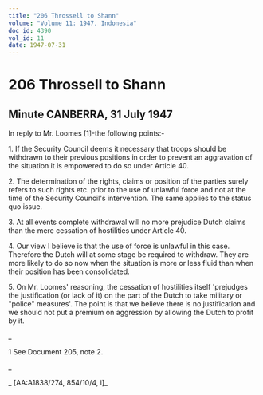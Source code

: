 ```yaml
---
title: "206 Throssell to Shann"
volume: "Volume 11: 1947, Indonesia"
doc_id: 4390
vol_id: 11
date: 1947-07-31
---
```


# 206 Throssell to Shann

## Minute CANBERRA, 31 July 1947

In reply to Mr. Loomes [1]-the following points:-

1\. If the Security Council deems it necessary that troops should be withdrawn to their previous positions in order to prevent an aggravation of the situation it is empowered to do so under Article 40.

2\. The determination of the rights, claims or position of the parties surely refers to such rights etc. prior to the use of unlawful force and not at the time of the Security Council's intervention. The same applies to the status quo issue.

3\. At all events complete withdrawal will no more prejudice Dutch claims than the mere cessation of hostilities under Article 40.

4\. Our view I believe is that the use of force is unlawful in this case. Therefore the Dutch will at some stage be required to withdraw. They are more likely to do so now when the situation is more or less fluid than when their position has been consolidated.

5\. On Mr. Loomes' reasoning, the cessation of hostilities itself 'prejudges the justification (or lack of it) on the part of the Dutch to take military or "police" measures'. The point is that we believe there is no justification and we should not put a premium on aggression by allowing the Dutch to profit by it.

_

1 See Document 205, note 2.

_

_ [AA:A1838/274, 854/10/4, i]_
